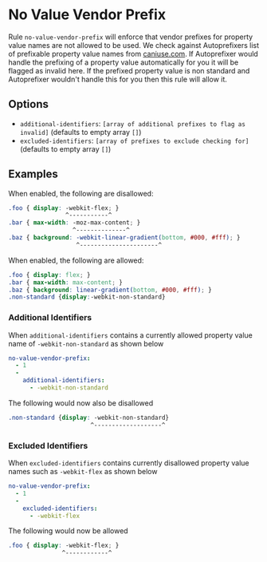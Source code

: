 # No Value Vendor Prefix

Rule `no-value-vendor-prefix` will enforce that vendor prefixes for property value names are not allowed to be used.
We check against Autoprefixers list of prefixable property value names from [caniuse.com](https://caniuse.com). If Autoprefixer would handle the prefixing of a property value automatically for you it will be flagged as invalid here. If the prefixed property value is non standard and Autoprefixer wouldn't handle this for you then this rule will allow it.

## Options

* `additional-identifiers`: `[array of additional prefixes to flag as invalid]` (defaults to empty array `[]`)
* `excluded-identifiers`: `[array of prefixes to exclude checking for]` (defaults to empty array `[]`)

## Examples

When enabled, the following are disallowed:

```scss
.foo { display: -webkit-flex; }
                ^-----------^
.bar { max-width: -moz-max-content; }
                  ^--------------^
.baz { background: -webkit-linear-gradient(bottom, #000, #fff); }
                   ^----------------------^
```
When enabled, the following are allowed:

```scss
.foo { display: flex; }
.bar { max-width: max-content; }
.baz { background: linear-gradient(bottom, #000, #fff); }
.non-standard {display:-webkit-non-standard}
```

### Additional Identifiers

When `additional-identifiers` contains a currently allowed property value name of `-webkit-non-standard` as shown below

```yaml
no-value-vendor-prefix:
  - 1
  -
    additional-identifiers:
      - -webkit-non-standard
```

The following would now also be disallowed

```scss
.non-standard {display: -webkit-non-standard}
                       ^-------------------^
```

### Excluded Identifiers

When `excluded-identifiers` contains currently disallowed property value names such as `-webkit-flex` as shown below

```yaml
no-value-vendor-prefix:
  - 1
  -
    excluded-identifiers:
      - -webkit-flex
```

The following would now be allowed

```scss
.foo { display: -webkit-flex; }
               ^------------^
```
